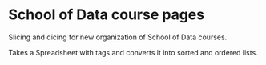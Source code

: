 School of Data course pages
===========================

Slicing and dicing for new organization of School of Data courses.

Takes a Spreadsheet with tags and converts it into sorted and ordered
lists.


